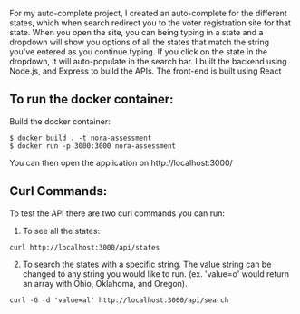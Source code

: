 
For my auto-complete project, I created an auto-complete for the different states, which when search redirect you to the voter registration site for that state.  When you open the site, you can being typing in a state and a dropdown will show you options of all the states that match the string you've entered as you continue typing.  If you click on the state in the dropdown, it will auto-populate in the search bar. I built the backend using Node.js, and Express to build the APIs.  The front-end is built using React


## To run the docker container:
Build the docker container:
```
$ docker build . -t nora-assessment
$ docker run -p 3000:3000 nora-assessment
```
You can then open the application on http://localhost:3000/

## Curl Commands:
To test the API there are two curl commands you can run:
1. To see all the states:
```
curl http://localhost:3000/api/states
```

2. To search the states with a specific string.  The value string can be changed to any string you would like to run.  (ex. 'value=o' would return an array with Ohio, Oklahoma, and Oregon).
```
curl -G -d 'value=al' http://localhost:3000/api/search
```

